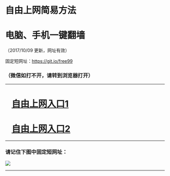 ﻿# 自由上网简易方法

# 电脑、手机一键翻墙

（2017/10/09 更新，网址有效）

固定短网址：https://git.io/free99

### （微信如打不开，请转到浏览器打开）


***





# &nbsp;&nbsp; <a href="http://ft1586523788.fwq-tz-1001.info/fwqtz01.html?t=100900110145 " target="_blank">自由上网入口1</a>
# &nbsp;&nbsp; <a href="http://ft217218428.fwq-tz-1002.info/fwqtz02.html?t=100900132750 " target="_blank">自由上网入口2</a>
***

### 请记住下图中固定短网址：

<img src="https://s3-us-west-2.amazonaws.com/fwq-1001/yjfq-20170905okok.png" /> 


***

